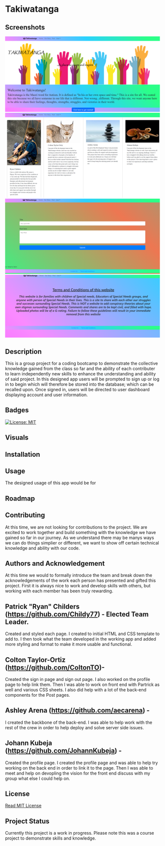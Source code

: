 # Takiwatanga

## Screenshots
![](client/src/assets/Takiwatanga1.png)
![](client/src/assets/Takiwatanga2.png)
![](client/src/assets/Takiwatanga3.png)
![](client/src/assets/Takiwatanga4.png)


## Description
This is a group project for a coding bootcamp to demonstrate the collective knowledge gained from the class so far and the ability of each contributer to learn independently new skills to enhance the understanding and ability of said project. In this designed app users will be prompted to sign up or log in to begin which will therefore be stored into the database; which can be recalled upon. Once signed in, users will be directed to user dashboard displaying account and user information.

## Badges
[![License: MIT](https://img.shields.io/badge/License-MIT-yellow.svg)](https://opensource.org/licenses/MIT)

## Visuals


## Installation


## Usage
The designed usage of this app would be for 

## Roadmap


## Contributing
At this time, we are not looking for contributions to the project. We are excited to work together and build something with the knowledge we have gained so far in our journey. As we understand there may be manys ways we can do things simplier or different, we want to show off certain technical knowledge and ability with our code.

## Authors and Acknowledgement
At this time we would to formally introduce the team and break down the acknowledgements of the work each person has presented and gifted this project. First it is always nice to work and develop skills with others, but working with each member has been truly rewarding.  


## Patrick "Ryan" Childers (https://github.com/Childy77) - Elected Team Leader.  
Created and styled each page. I created to initial HTML and CSS template to add to. I then took what the team developed in the working app and added more styling and format to make it more usable and functional.

## Colton Taylor-Ortiz (https://github.com/ColtonTO)- 
Created the sign in page and sign out page. I also worked on the profile page to help link them. Then I was able to work on front end with Partrick as well and various CSS sheets. I also did help with a lot of the back-end components for the Post pages. 
## Ashley Arena (https://github.com/aecarena) - 
I created the backbone of the back-end. I was able to help work with the rest of the crew in order to help deploy and solve server side issues. 

## Johann Kubeja (https://github.com/JohannKubeja) - 
Created the profile page. I created the profile page and was able to help try working on the back end in order to link it to the page. Then I was able to meet and help on devopling the vision for the front end discuss with my group what else I could help on. 



## License
[Read MIT License](https://opensource.org/licenses/MIT)

## Project Status
Currently this project is a work in progress. Please note this was a course project to demonstrate skills and knowledge. 
